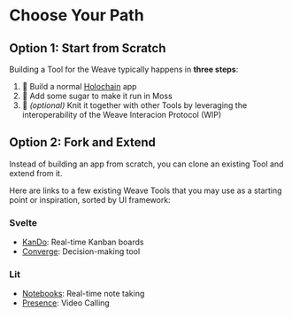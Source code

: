 # Choose Your Path

## Option 1: Start from Scratch

Building a Tool for the Weave typically happens in **three steps**:

1. 🧁 Build a normal [Holochain](https://www.holochain.org/) app
2. 🧂 Add some sugar to make it run in Moss
3. 🧶 _(optional)_ Knit it together with other Tools by leveraging the interoperability of the Weave Interacion Protocol (WIP)

## Option 2: Fork and Extend

Instead of building an app from scratch, you can clone an existing Tool and extend from it.

Here are links to a few existing Weave Tools that you may use as a starting point or inspiration, sorted by UI framework:

### **Svelte**

- [KanDo](https://github.com/holochain-apps/kando): Real-time Kanban boards
- [Converge](https://github.com/lightningrodlabs/converge): Decision-making tool

### Lit

- [Notebooks](https://github.com/lightningrodlabs/notebooks): Real-time note taking
- [Presence](https://github.com/matthme/presence): Video Calling
